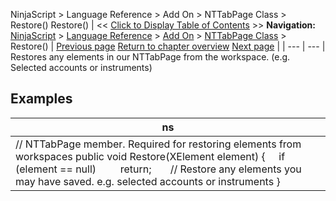 ﻿
NinjaScript > Language Reference > Add On > NTTabPage Class > Restore()
Restore()
| << [Click to Display Table of Contents](nttabpage_restore.md) >> **Navigation:**     [NinjaScript](ninjascript-1.md) > [Language Reference](language_reference_wip-1.md) > [Add On](add_on-1.md) > [NTTabPage Class](nttabpage_class-1.md) > Restore() | [Previous page](getheaderpart-1.md) [Return to chapter overview](nttabpage_class-1.md) [Next page](nttabpage_save-1.md) |
| --- | --- |
Restores any elements in our NTTabPage from the workspace. (e.g. Selected accounts or instruments)
 
## 
## Examples
| ns |
| --- |
| // NTTabPage member. Required for restoring elements from workspaces public void Restore(XElement element) {      if (element == null)          return;        // Restore any elements you may have saved. e.g. selected accounts or instruments } |
